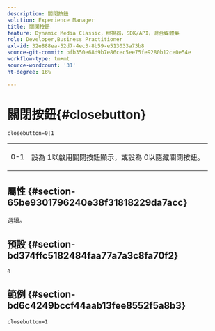 ```yaml
---
description: 關閉按鈕
solution: Experience Manager
title: 關閉按鈕
feature: Dynamic Media Classic，檢視器，SDK/API，混合媒體集
role: Developer,Business Practitioner
exl-id: 32e888ea-52d7-4ec3-8b59-e513033a73b8
source-git-commit: bfb350e68d9b7e86cec5ee75fe9280b12ce0e54e
workflow-type: tm+mt
source-wordcount: '31'
ht-degree: 16%

---
```


# 關閉按鈕{#closebutton}

`closebutton=0|1`

<table id="table_9B98C97485DD4DEB8A6ECBCE8DF6B886"> 
 <tbody> 
  <tr> 
   <td colname="col1"> <p> <span class="codeph"> 0-1  </span> </p> </td> 
   <td colname="col2"> <p> 設為<span class="codeph"> 1</span>以啟用關閉按鈕顯示，或設為<span class="codeph"> 0</span>以隱藏關閉按鈕。 </p> </td> 
  </tr> 
 </tbody> 
</table>

## 屬性 {#section-65be9301796240e38f31818229da7acc}

選填。

## 預設 {#section-bd374ffc5182484faa77a7a3c8fa70f2}

`0`

## 範例 {#section-bd6c4249bccf44aab13fee8552f5a8b3}

`closebutton=1`
